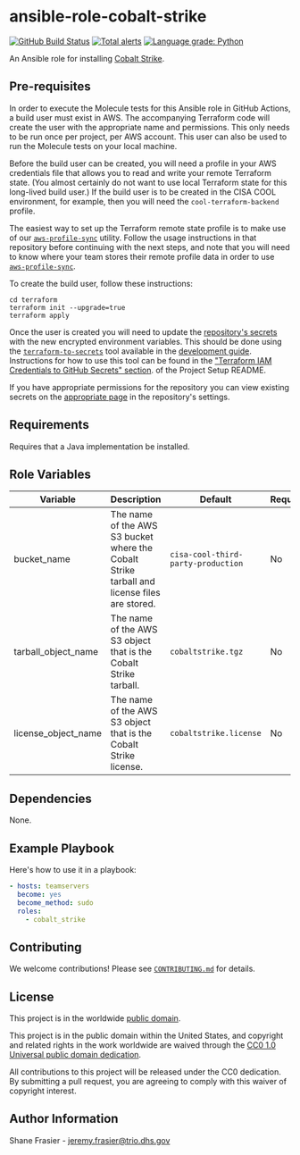 # ansible-role-cobalt-strike #

[![GitHub Build Status](https://github.com/cisagov/ansible-role-cobalt-strike/workflows/build/badge.svg)](https://github.com/cisagov/ansible-role-cobalt-strike/actions)
[![Total alerts](https://img.shields.io/lgtm/alerts/g/cisagov/ansible-role-cobalt-strike.svg?logo=lgtm&logoWidth=18)](https://lgtm.com/projects/g/cisagov/ansible-role-cobalt-strike/alerts/)
[![Language grade: Python](https://img.shields.io/lgtm/grade/python/g/cisagov/ansible-role-cobalt-strike.svg?logo=lgtm&logoWidth=18)](https://lgtm.com/projects/g/cisagov/ansible-role-cobalt-strike/context:python)

An Ansible role for installing [Cobalt
Strike](https://www.cobaltstrike.com/).

## Pre-requisites ##

In order to execute the Molecule tests for this Ansible role in GitHub
Actions, a build user must exist in AWS. The accompanying Terraform
code will create the user with the appropriate name and
permissions. This only needs to be run once per project, per AWS
account. This user can also be used to run the Molecule tests on your
local machine.

Before the build user can be created, you will need a profile in your
AWS credentials file that allows you to read and write your remote
Terraform state.  (You almost certainly do not want to use local
Terraform state for this long-lived build user.)  If the build user is
to be created in the CISA COOL environment, for example, then you will
need the `cool-terraform-backend` profile.

The easiest way to set up the Terraform remote state profile is to
make use of our
[`aws-profile-sync`](https://github.com/cisagov/aws-profile-sync)
utility. Follow the usage instructions in that repository before
continuing with the next steps, and note that you will need to know
where your team stores their remote profile data in order to use
[`aws-profile-sync`](https://github.com/cisagov/aws-profile-sync).

To create the build user, follow these instructions:

```console
cd terraform
terraform init --upgrade=true
terraform apply
```

Once the user is created you will need to update the [repository's
secrets](https://help.github.com/en/actions/configuring-and-managing-workflows/creating-and-storing-encrypted-secrets)
with the new encrypted environment variables. This should be done
using the
[`terraform-to-secrets`](https://github.com/cisagov/development-guide/tree/develop/project_setup#terraform-iam-credentials-to-github-secrets-)
tool available in the [development
guide](https://github.com/cisagov/development-guide). Instructions for
how to use this tool can be found in the ["Terraform IAM Credentials
to GitHub Secrets"
section](https://github.com/cisagov/development-guide/tree/develop/project_setup#terraform-iam-credentials-to-github-secrets-).
of the Project Setup README.

If you have appropriate permissions for the repository you can view
existing secrets on the [appropriate
page](https://github.com/cisagov/ansible-role-cobalt-strike/settings/secrets)
in the repository's settings.

## Requirements ##

Requires that a Java implementation be installed.

## Role Variables ##

| Variable | Description | Default | Required |
|----------|-------------|---------|----------|
| bucket_name | The name of the AWS S3 bucket where the Cobalt Strike tarball and license files are stored. | `cisa-cool-third-party-production` | No |
| tarball_object_name | The name of the AWS S3 object that is the Cobalt Strike tarball. | `cobaltstrike.tgz` | No |
| license_object_name | The name of the AWS S3 object that is the Cobalt Strike license. | `cobaltstrike.license` | No |

## Dependencies ##

None.

## Example Playbook ##

Here's how to use it in a playbook:

```yaml
- hosts: teamservers
  become: yes
  become_method: sudo
  roles:
    - cobalt_strike
```

## Contributing ##

We welcome contributions!  Please see [`CONTRIBUTING.md`](CONTRIBUTING.md) for
details.

## License ##

This project is in the worldwide [public domain](LICENSE).

This project is in the public domain within the United States, and
copyright and related rights in the work worldwide are waived through
the [CC0 1.0 Universal public domain
dedication](https://creativecommons.org/publicdomain/zero/1.0/).

All contributions to this project will be released under the CC0
dedication. By submitting a pull request, you are agreeing to comply
with this waiver of copyright interest.

## Author Information ##

Shane Frasier - <jeremy.frasier@trio.dhs.gov>
